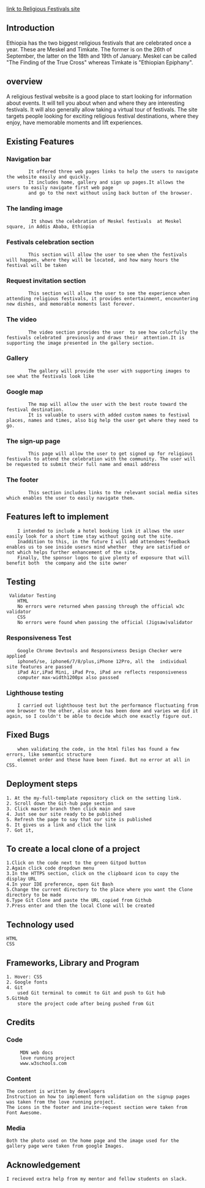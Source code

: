 
[link to Religious Festivals site](https://tamirucode.github.io/religious-festivals/)

## Introduction
Ethiopia has the two biggest religious festivals that are celebrated once a year. These are Meskel and Timkate. The former is on the 26th of September, the latter on the 18th and 19th of January. Meskel can be called "The Finding of the True Cross" whereas Timkate is "Ethiopian Epiphany".
## overview
A religious festival website is a good place to start looking for information about events. It will tell you about when and where they are interesting festivals. It will also generally allow taking a virtual tour of festivals.
The site targets people looking for exciting religious festival destinations, where they enjoy, have memorable moments and lift experiences.

##  Existing Features
  
###      __Navigation bar__
			It offered three web pages links to help the users to navigate the website easily and quickly.
			It includes home, gallery and sign up pages.It allows the users to easily navigate first web page 
			and go to the next without using back button of the browser.
###     **The landing  image**
		     It shows the celebration of Meskel festivals  at Meskel square, in Addis Ababa, Ethiopia

###	    **Festivals celebration section**
		    This section will allow the user to see when the festivals will happen, where they will be located, and how many hours the festival will be taken
###	    **Request invitation section**
		    This section will allow the user to see the experience when attending religious festivals, it provides entertainment, encountering new dishes, and memorable moments last forever.
###	    **The video**
		    The video section provides the user  to see how colorfully the festivals celebrated  previously and draws their  attention.It is supporting the image presented in the gallery section. 
###	    **Gallery**
		    The gallery will provide the user with supporting images to see what the festivals look like
###	    **Google map**
		    The map will allow the user with the best route toward the festival destination.
		    It is valuable to users with added custom names to festival places, names and times, also big help the user get where they need to go.
###	    **The sign-up page**
		    This page will allow the user to get signed up for religious festivals to attend the celebration with the community. The user will be requested to submit their full name and email address 
###	    **The footer**
		    This section includes links to the relevant social media sites which enables the user to easily navigate them.  
##    Features  left to implement
        I intended to include a hotel booking link it allows the user easily look for a short time stay without going out the site. 
	    Inaddition to this, in the future I will add attendees'feedback enables us to see inside usesrs mind whether  they are satisfied or not which helps further enhancement of the site.
        Finally, the sponsor logos to give plenty of exposure that will benefit both  the company and the site owner
## Testing
     Validator Testing
	    HTML
		No errors were returned when passing through the official w3c validator
	    CSS
		No errors were found when passing the official (Jigsaw)validator
### Responsiveness  Test
		Google Chrome Devtools and Responsivness Design Checker were applied
		iphone5/se, iphone6/7/8/plus,iPhone 12Pro, all the  individual site features are passed
		iPad Air,iPad Mini, iPad Pro, iPad are reflects responsiveness
		computer max-width1200px also passsed
### Lighthouse testing
		I carried out lighthouse test but the performance fluctuating from one browser to the other, also once has been done and varies we did it again, so I couldn't be able to decide which one exactly figure out.
## Fixed Bugs
		when validating the code, in the html files has found a few errors, like semantic structure 
		elemnet order and these have been fixed. But no error at all in CSS. 
## Deployment steps
	1. At the my-full-template repository click on the setting link.
	2. Scroll down the Git-hub page section
	3. Click master branch then click main and save
	4. Just see our site ready to be published
	5. Refresh the page to say that our site is published
	6. It gives us a link and click the link
	7. Got it,
## To create a local clone of a project
	1.Click on the code next to the green Gitpod button
	2.Again click code dropdown menu
	3.In the HTTPS section, click on the clipboard icon to copy the display URL
	4.In your IDE preference, open Git Bash
	5.Change the current directory to the place where you want the Clone directory to be made
	6.Type Git Clone and paste the URL copied from Github
	7.Press enter and then the local Clone will be created
##  Technology  used
	HTML
    CSS
## Frameworks, Library and Program
	1. Hover: CSS
	2. Google fonts
	4. Git
 		used Git terminal to commit to Git and push to Git hub
	5.GitHub
		store the project code after being pushed from Git
## Credits
   ### Code
         MDN web docs
         love running project
		 www.w3schools.com
   ### Content
    The content is written by developers
    Instruction on how to implement form validation on the signup pages was taken from the love running project.
    The icons in the footer and invite-request section were taken from  Font Awesome.
   ### Media
    Both the photo used on the home page and the image used for the gallery page were taken from google Images.
## Acknowledgement 
	I recieved extra help from my mentor and fellow students on slack.


